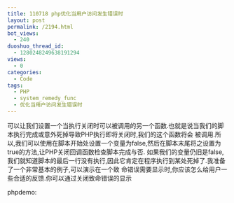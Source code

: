 ```yaml
---
title: 110718 php优化当用户访问发生错误时
layout: post
permalink: /2194.html
bot_views:
  - 240
duoshuo_thread_id:
  - 1280248249638191294
views:
  - 0
categories:
  - Code
tags:
  - PHP
  - system_remedy_func
  - 优化当用户访问发生错误时
---
```

可以让我们设置一个当执行关闭时可以被调用的另一个函数.也就是说当我们的脚本执行完成或意外死掉导致PHP执行即将关闭时,我们的这个函数将会 被调用.所以,我们可以使用在脚本开始处设置一个变量为false,然后在脚本末尾将之设置为true的方法,让PHP关闭回调函数检查脚本完成与否. 如果我们的变量仍旧是false,我们就知道脚本的最后一行没有执行,因此它肯定在程序执行到某处死掉了.我准备了一个非常基本的例子,可以演示在一个致 命错误需要显示时,你应该怎么给用户一些合适的反馈.你可以通过关闭致命错误的显示

phpdemo:

<pre lang="php"><?php
error_reporting ( E_ALL );
$system_remedy = false; //系统出错补救变量初始化  可以设置为on off 等等
function system_remedy_func() {
	global $system_remedy;
	if (! $system_remedy) {
		header ( "Location: http://www.80aj.com" );
		exit ();
	}
}
register_shutdown_function ( "system_remedy_func" );
$a = new ErrorClass ();
$system_remedy = true; //复原变量 表示此次处理是正常的
?>
</pre>
